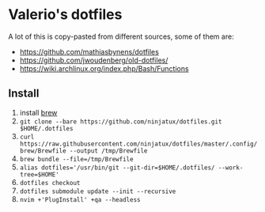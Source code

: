 # Valerio's dotfiles

A lot of this is copy-pasted from different sources, some of them are:

- https://github.com/mathiasbynens/dotfiles
- https://github.com/jwoudenberg/old-dotfiles/
- https://wiki.archlinux.org/index.php/Bash/Functions

## Install

1. install [brew](https://brew.sh)
2. `git clone --bare https://github.com/ninjatux/dotfiles.git $HOME/.dotfiles`
3. `curl https://raw.githubusercontent.com/ninjatux/dotfiles/master/.config/brew/Brewfile --output /tmp/Brewfile`
4. `brew bundle --file=/tmp/Brewfile`
5. `alias dotfiles='/usr/bin/git --git-dir=$HOME/.dotfiles/ --work-tree=$HOME'`
6. `dotfiles checkout`
7. `dotfiles submodule update --init --recursive`
8. `nvim +'PlugInstall' +qa --headless`